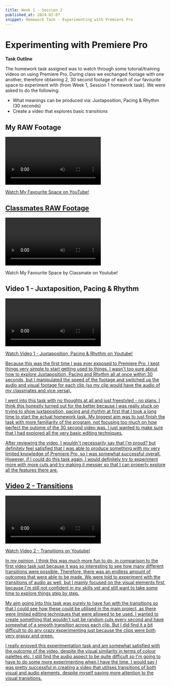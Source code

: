 ```yaml
---
title: Week 1 - Session 2
published_at: 2024-03-07
snippet: Homework Task - Experimenting with Premiere Pro
---
```

# Experimenting with Premiere Pro

**Task Outline**

   The homework task assigned was to watch through some tutorial/training videos on using Premiere Pro. During class we exchanged footage with one another, therefore obtaining 2, 30 second footage of each of our favourite space to experiment with (from Week 1, Session 1 homework task). We were asked to do the following:
   - What meanings can be produced via: Juxtaposition, Pacing & Rhythm (30 seconds)
   - Create a video that explores basic transitions

## My RAW Footage
<video controls src="/W01S1/W1-S1_HW.mp4" title="Title"></video>
<p><a href=https://www.youtube.com/embed/0PoLdSANJXE?si=Ix8mYBXYWVsLXCqI> Watch My Favourite Space on YouTube!</p>

## Classmates RAW Footage
<video controls src="/W01S1/W01S2.MOV" title="Title"></video>
<p><a hred=https://youtu.be/yKcKWsoyEoE> Watch My Favourite Space by Classmate on Youtube!</p>

## Video 1 - Juxtaposition, Pacing & Rhythm
<video controls src="/W01S1/W01S2cut.mp4" title="Title"></video>
<p><a href=https://youtu.be/yrrrhaYp8r8> Watch Video 1 - Juxtaposition, Pacing & Rhythm on Youtube!</p>

Because this was the first time I was ever exposed to Premiere Pro, I kept things very simple to start getting used to things. I wasn't too sure about how to explore Juxtaposition, Pacing and Rhythm all at once within 30 seconds, but I manipulated the speed of the footage and switched up the audio and visual footage for each clip (so my clip would have the audio of my classmates and vice versa). 

I went into this task with no thoughts at all and just freestyled - no plans. I think this honestly turned out for the better because I was really stuck on trying to show juxtaposition, pacing and rhythm at first that I took a long time to start the actual homework task. My biggest aim was to just finish the task with more familiarity of the program, not focusing too much on how perfect the outome of the 30 second video was. I just wanted to make sure that I had explored all the very basic editing techniques.

After reviewing the video, I wouldn't necessarily say that I'm proud? but definitely feel satisfied that I was able to produce something with my very limited knowledge of Premiere Pro, so I was somewhat successful overall. However, if I could do this task again, I would definitely try to experiment more with more cuts and try making it messier so that I can properly explore all the features there are.

## Video 2 - Transitions
<video controls src="/W01S1/W01S2transition.mp4" title="Title"></video>
<p><a href=https://youtu.be/54-kl1_jyro> Watch Video 2 - Transitions on Youtube!</p>

In my opinion, I think this was much more fun to do, in comparison to the first video task just because it was so interesting to see how many different transitions were possible. Therefore, there was an endless amount of outcomes that were able to be made. We were told to experiment with the transitions of audio as well, but I mainly focused on the visual elements first, because I'm still not confident in my skills yet and still want to take some time to explore things step by step.

My aim going into this task was purely to have fun with the transitions so that I could see how these could be utilised in the main project, as there were limited editing techniques that were allowed to be used. I wanted to create something that wouldn't just be random cuts every second and have somewhat of a smooth transition across each clip. But I did find it a bit difficult to do any crazy experimenting just because the clips were both very grassy and green.

I really enjoyed this experimentation task and am somewhat satisfied with the outcome of the video, despite the visual similarity in terms of colour palettes etc. I still find the audio aspect to be quite difficult so I'm going to have to do some more experimenting when I have the time. I would say I was pretty successful in creating a video that utilises transitions of both visual and audio elements, despite myself paying more attention to the visual transitions.
